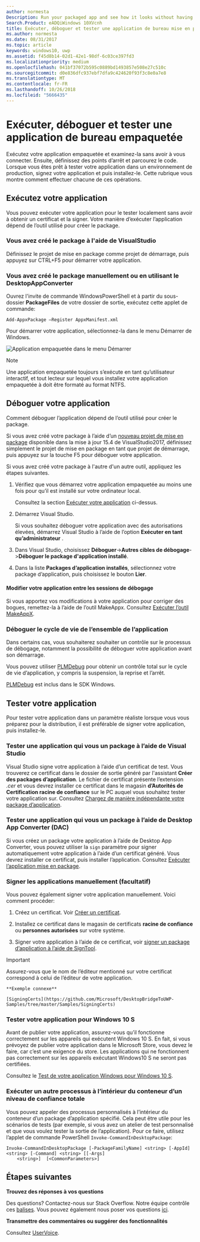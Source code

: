 ```yaml
---
author: normesta
Description: Run your packaged app and see how it looks without having to sign it. Then, set breakpoints and step through code. When you're ready to test your app in a production environment, sign your app and then install it.
Search.Product: eADQiWindows 10XVcnh
title: Exécuter, déboguer et tester une application de bureau mise en package (Pont du bureau)
ms.author: normesta
ms.date: 08/31/2017
ms.topic: article
keywords: windows10, uwp
ms.assetid: f45d8b14-02d1-42e1-98df-6c03ce397fd3
ms.localizationpriority: medium
ms.openlocfilehash: 041bf37072b595c0889bd1493857e508e27c510c
ms.sourcegitcommit: d0e836dfc937ebf7dfa9c424620f93f3c8e0a7e8
ms.translationtype: MT
ms.contentlocale: fr-FR
ms.lasthandoff: 10/26/2018
ms.locfileid: "5666435"
---
```

# <a name="run-debug-and-test-a-packaged-desktop-application"></a>Exécuter, déboguer et tester une application de bureau empaquetée

Exécutez votre application empaquetée et examinez-la sans avoir à vous connecter. Ensuite, définissez des points d’arrêt et parcourez le code. Lorsque vous êtes prêt à tester votre application dans un environnement de production, signez votre application et puis installez-le. Cette rubrique vous montre comment effectuer chacune de ces opérations.

<a id="run-app" />

## <a name="run-your-application"></a>Exécutez votre application

Vous pouvez exécuter votre application pour le tester localement sans avoir à obtenir un certificat et la signer. Votre manière d’exécuter l’application dépend de l’outil utilisé pour créer le package.

### <a name="you-created-the-package-by-using-visual-studio"></a>Vous avez créé le package à l'aide de VisualStudio

Définissez le projet de mise en package comme projet de démarrage, puis appuyez sur CTRL+F5 pour démarrer votre application.

### <a name="you-created-the-package-manually-or-by-using-the-desktop-app-converter"></a>Vous avez créé le package manuellement ou en utilisant le DesktopAppConverter

Ouvrez l'invite de commande WindowsPowerShell et à partir du sous-dossier **PackageFiles** de votre dossier de sortie, exécutez cette applet de commande:

```
Add-AppxPackage –Register AppxManifest.xml
```
Pour démarrer votre application, sélectionnez-la dans le menu Démarrer de Windows.

![Application empaquetée dans le menu Démarrer](images/desktop-to-uwp/converted-app-installed.png)

> [!NOTE]
> Une application empaquetée toujours s’exécute en tant qu’utilisateur interactif, et tout lecteur sur lequel vous installez votre application empaquetée à doit être formaté au format NTFS.

## <a name="debug-your-app"></a>Déboguer votre application

Comment déboguer l’application dépend de l’outil utilisé pour créer le package.

Si vous avez créé votre package à l’aide d’un [nouveau projet de mise en package](desktop-to-uwp-packaging-dot-net.md#new-packaging-project) disponible dans la mise à jour 15.4 de VisualStudio2017, définissez simplement le projet de mise en package en tant que projet de démarrage, puis appuyez sur la touche F5 pour déboguer votre application.

Si vous avez créé votre package à l'autre d'un autre outil, appliquez les étapes suivantes.

1. Vérifiez que vous démarrez votre application empaquetée au moins une fois pour qu’il est installé sur votre ordinateur local.

   Consultez la section [Exécuter votre application](#run-app) ci-dessus.

2. Démarrez Visual Studio.

   Si vous souhaitez déboguer votre application avec des autorisations élevées, démarrez Visual Studio à l’aide de l’option **Exécuter en tant qu’administrateur** .

3. Dans Visual Studio, choisissez **Déboguer**->**Autres cibles de débogage**->**Déboguer le package d'application installé**.

4. Dans la liste **Packages d’application installés**, sélectionnez votre package d’application, puis choisissez le bouton **Lier**.

#### <a name="modify-your-application-in-between-debug-sessions"></a>Modifier votre application entre les sessions de débogage

Si vous apportez vos modifications à votre application pour corriger des bogues, remettez-la à l’aide de l’outil MakeAppx. Consultez [Exécuter l’outil MakeAppX](desktop-to-uwp-manual-conversion.md#make-appx).

### <a name="debug-the-entire-application-lifecycle"></a>Déboguer le cycle de vie de l’ensemble de l’application

Dans certains cas, vous souhaiterez souhaiter un contrôle sur le processus de débogage, notamment la possibilité de déboguer votre application avant son démarrage.

Vous pouvez utiliser [PLMDebug](https://msdn.microsoft.com/library/windows/hardware/jj680085(v=vs.85).aspx) pour obtenir un contrôle total sur le cycle de vie d’application, y compris la suspension, la reprise et l’arrêt.

[PLMDebug](https://msdn.microsoft.com/library/windows/hardware/jj680085(v=vs.85).aspx) est inclus dans le SDK Windows.

## <a name="test-your-app"></a>Tester votre application

Pour tester votre application dans un paramètre réaliste lorsque vous vous préparez pour la distribution, il est préférable de signer votre application, puis installez-le.

### <a name="test-an-application-that-you-packaged-by-using-visual-studio"></a>Tester une application qui vous un package à l’aide de Visual Studio

Visual Studio signe votre application à l’aide d’un certificat de test. Vous trouverez ce certificat dans le dossier de sortie généré par l'assistant **Créer des packages d’application**. Le fichier de certificat présente l’extension *.cer* et vous devrez installer ce certificat dans le magasin **d’Autorités de Certification racine de confiance** sur le PC auquel vous souhaitez tester votre application sur. Consultez [Chargez de manière indépendante votre package d’application](../packaging/packaging-uwp-apps.md#sideload-your-app-package).

### <a name="test-an-application-that-you-packaged-by-using-the-desktop-app-converter-dac"></a>Tester une application qui vous un package à l’aide de Desktop App Converter (DAC)

Si vous créez un package votre application à l’aide de Desktop App Converter, vous pouvez utiliser la ``sign`` paramètre pour signer automatiquement votre application à l’aide d’un certificat généré. Vous devrez installer ce certificat, puis installer l’application. Consultez [Exécuter l’application mise en package](desktop-to-uwp-run-desktop-app-converter.md#run-app).   


### <a name="manually-sign-apps-optional"></a>Signer les applications manuellement (facultatif)

Vous pouvez également signer votre application manuellement. Voici comment procéder:

1. Créez un certificat. Voir [Créer un certificat](../packaging/create-certificate-package-signing.md).

2. Installez ce certificat dans le magasin de certificats **racine de confiance** ou **personnes autorisées** sur votre système.

3. Signer votre application à l’aide de ce certificat, voir [signer un package d’application à l’aide de SignTool](../packaging/sign-app-package-using-signtool.md).

  > [!IMPORTANT]
  > Assurez-vous que le nom de l’éditeur mentionné sur votre certificat correspond à celui de l’éditeur de votre application.

    **Exemple connexe**

    [SigningCerts](https://github.com/Microsoft/DesktopBridgeToUWP-Samples/tree/master/Samples/SigningCerts)


### <a name="test-your-application-for-windows-10-s"></a>Tester votre application pour Windows 10 S

Avant de publier votre application, assurez-vous qu’il fonctionne correctement sur les appareils qui exécutent Windows 10 S. En fait, si vous prévoyez de publier votre application dans le Microsoft Store, vous devez le faire, car c’est une exigence du store. Les applications qui ne fonctionnent pas correctement sur les appareils exécutant Windows10 S ne seront pas certifiées.

Consultez le [Test de votre application Windows pour Windows 10 S](https://docs.microsoft.com/windows/uwp/porting/desktop-to-uwp-test-windows-s).

### <a name="run-another-process-inside-the-full-trust-container"></a>Exécuter un autre processus à l’intérieur du conteneur d’un niveau de confiance totale

Vous pouvez appeler des processus personnalisés à l’intérieur du conteneur d’un package d’application spécifié. Cela peut être utile pour les scénarios de tests (par exemple, si vous avez un atelier de test personnalisé et que vous voulez tester la sortie de l’application). Pour ce faire, utilisez l’applet de commande PowerShell ```Invoke-CommandInDesktopPackage```:

```CMD
Invoke-CommandInDesktopPackage [-PackageFamilyName] <string> [-AppId] <string> [-Command] <string> [[-Args]
    <string>]  [<CommonParameters>]
```

## <a name="next-steps"></a>Étapes suivantes

**Trouvez des réponses à vos questions**

Des questions? Contactez-nous sur Stack Overflow. Notre équipe contrôle ces [balises](http://stackoverflow.com/questions/tagged/project-centennial+or+desktop-bridge). Vous pouvez également nous poser vos questions [ici](https://social.msdn.microsoft.com/Forums/en-US/home?filter=alltypes&sort=relevancedesc&searchTerm=%5BDesktop%20Converter%5D).

**Transmettre des commentaires ou suggérer des fonctionnalités**

Consultez [UserVoice](https://wpdev.uservoice.com/forums/110705-universal-windows-platform/category/161895-desktop-bridge-centennial).
